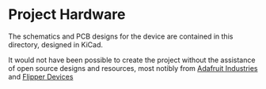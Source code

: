 # Project Hardware

The schematics and PCB designs for the device are contained in this directory, designed in KiCad.

It would not have been possible to create the project without the assistance of open source designs and resources, most notibly from [Adafruit Industries](https://github.com/adafruit) and [Flipper Devices](https://github.com/flipperdevices)
